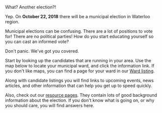 
<p class="bigtext">What? Another election?!</p>

Yep. On **October 22, 2018** there will be a municipal election in Waterloo
region. 

Municipal elections can be confusing.
There are a lot of positions
to vote for! There are no political parties! How do you start
educating yourself so you can cast an informed vote?

<p class="bigtext">Don't panic. We've got you covered.</p>

Start by looking up the candidates that are running in your area. 
Use the map below to locate your municipal ward, and click the
information link. 
If you don't like maps, you can find a page for your ward in our [Ward
listing](./wards/). 

Along with candidate listings you will find links to upcoming events,
news articles, and other information that can help you get up to speed
quickly.

Also, check 
out our [resource pages](./resources). They contain lots of good
background information about the election. If you don't know what is
going on, or why you should care, you will find answers here. 


<script src="https://embed.github.com/view/geojson/CivicTechWR/WRvotes/master/docs/_data/sync/WardBoundaries.geojson"></script>

